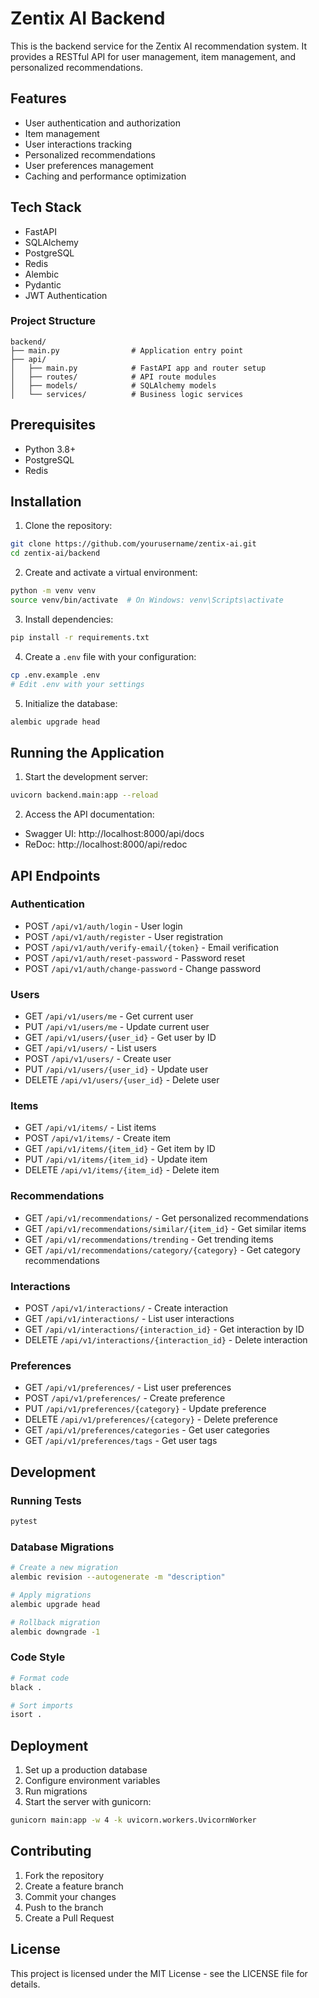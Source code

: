 # Zentix AI Backend

This is the backend service for the Zentix AI recommendation system. It provides a RESTful API for user management, item management, and personalized recommendations.

## Features

- User authentication and authorization
- Item management
- User interactions tracking
- Personalized recommendations
- User preferences management
- Caching and performance optimization

## Tech Stack

- FastAPI
- SQLAlchemy
- PostgreSQL
- Redis
- Alembic
- Pydantic
- JWT Authentication

### Project Structure

```
backend/
├── main.py                # Application entry point
├── api/
│   ├── main.py            # FastAPI app and router setup
│   ├── routes/            # API route modules
│   ├── models/            # SQLAlchemy models
│   └── services/          # Business logic services
```

## Prerequisites

- Python 3.8+
- PostgreSQL
- Redis

## Installation

1. Clone the repository:
```bash
git clone https://github.com/yourusername/zentix-ai.git
cd zentix-ai/backend
```

2. Create and activate a virtual environment:
```bash
python -m venv venv
source venv/bin/activate  # On Windows: venv\Scripts\activate
```

3. Install dependencies:
```bash
pip install -r requirements.txt
```

4. Create a `.env` file with your configuration:
```bash
cp .env.example .env
# Edit .env with your settings
```

5. Initialize the database:
```bash
alembic upgrade head
```

## Running the Application

1. Start the development server:
```bash
uvicorn backend.main:app --reload
```

2. Access the API documentation:
- Swagger UI: http://localhost:8000/api/docs
- ReDoc: http://localhost:8000/api/redoc

## API Endpoints

### Authentication
- POST `/api/v1/auth/login` - User login
- POST `/api/v1/auth/register` - User registration
- POST `/api/v1/auth/verify-email/{token}` - Email verification
- POST `/api/v1/auth/reset-password` - Password reset
- POST `/api/v1/auth/change-password` - Change password

### Users
- GET `/api/v1/users/me` - Get current user
- PUT `/api/v1/users/me` - Update current user
- GET `/api/v1/users/{user_id}` - Get user by ID
- GET `/api/v1/users/` - List users
- POST `/api/v1/users/` - Create user
- PUT `/api/v1/users/{user_id}` - Update user
- DELETE `/api/v1/users/{user_id}` - Delete user

### Items
- GET `/api/v1/items/` - List items
- POST `/api/v1/items/` - Create item
- GET `/api/v1/items/{item_id}` - Get item by ID
- PUT `/api/v1/items/{item_id}` - Update item
- DELETE `/api/v1/items/{item_id}` - Delete item

### Recommendations
- GET `/api/v1/recommendations/` - Get personalized recommendations
- GET `/api/v1/recommendations/similar/{item_id}` - Get similar items
- GET `/api/v1/recommendations/trending` - Get trending items
- GET `/api/v1/recommendations/category/{category}` - Get category recommendations

### Interactions
- POST `/api/v1/interactions/` - Create interaction
- GET `/api/v1/interactions/` - List user interactions
- GET `/api/v1/interactions/{interaction_id}` - Get interaction by ID
- DELETE `/api/v1/interactions/{interaction_id}` - Delete interaction

### Preferences
- GET `/api/v1/preferences/` - List user preferences
- POST `/api/v1/preferences/` - Create preference
- PUT `/api/v1/preferences/{category}` - Update preference
- DELETE `/api/v1/preferences/{category}` - Delete preference
- GET `/api/v1/preferences/categories` - Get user categories
- GET `/api/v1/preferences/tags` - Get user tags

## Development

### Running Tests
```bash
pytest
```

### Database Migrations
```bash
# Create a new migration
alembic revision --autogenerate -m "description"

# Apply migrations
alembic upgrade head

# Rollback migration
alembic downgrade -1
```

### Code Style
```bash
# Format code
black .

# Sort imports
isort .
```

## Deployment

1. Set up a production database
2. Configure environment variables
3. Run migrations
4. Start the server with gunicorn:
```bash
gunicorn main:app -w 4 -k uvicorn.workers.UvicornWorker
```

## Contributing

1. Fork the repository
2. Create a feature branch
3. Commit your changes
4. Push to the branch
5. Create a Pull Request

## License

This project is licensed under the MIT License - see the LICENSE file for details. 
